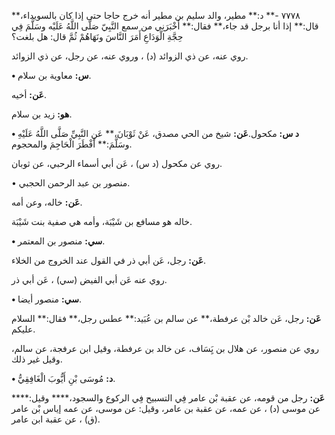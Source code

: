 ٧٧٧٨ -** د:** مطير، والد سليم بن مطير أنه خرج حاجا حتى إذا كان بالسويداء،** قال:** إذا أنا برجل قد جاء،** فقال:** أَخْبَرَنِي من سمع النَّبِيّ صَلَّى اللَّهُ عَلَيْه وسَلَّمَ فِي حِجَّةِ الْوَدَاعِ أَمَرَ النَّاسَ ونَهَاهُمْ ثُمَّ قال: هل بلغت؟

روي عنه، عن ذي الزوائد (د) ، وروي عنه، عن رجل، عن ذي الزوائد.

**• س:** معاوية بن سلام.

**عَن:** أخيه.

**هو:** زيد بن سلام.

**• د س:** مكحول.**عَن:** شيخ من الحي مصدق، عَنْ ثَوْبَانَ،** عَنِ النَّبِيِّ صَلَّى اللَّهُ عَلَيْهِ وسَلَّمَ:** أَفْطَرَ الْحَاجِمَ والمحجوم.

روي عن مكحول (د س) ، عَن أبي أسماء الرحبي، عن ثوبان.

• منصور بن عبد الرحمن الحجبي.

**عَن:** خاله، وعن أمه.

خاله هو مسافع بن شَيْبَة، وأمه هي صفية بنت شَيْبَة.

**• سي:** منصور بن المعتمر.

**عَن:** رجل، عَن أبي ذر في القول عند الخروج من الخلاء.

روي عنه عَن أبي الفيض (سي) ، عَن أبي ذر.

**• سي:** منصور أيضا.

**عَن:** رجل، عَن خالد بْن عرفطة،** عن سالم بن عُبَيد:** عطس رجل،** فقال:** السلام عليكم.

روي عن منصور، عن هلال بن يَِسَاف، عن خالد بن عرفطة، وقيل ابن عرفجة، عن سالم، وقيل غير ذلك.

**• د:** مُوسَى بْنِ أَيُّوبَ الْغَافِقِيُّ.

**عَن:** رجل من قومه، عن عقبة بْن عامر فِي التسبيح فِي الركوع والسجود،**** وقيل:**** عن موسى (د) ، عن عمه، عن عقبة بن عامر، وقيل: عن موسى، عن عمه إياس بْن عامر (ق) ، عن عقبة ابن عامر.